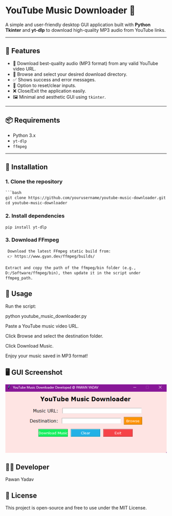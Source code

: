 # YouTube Music Downloader 🎵

A simple and user-friendly desktop GUI application built with **Python Tkinter** and **yt-dlp** to download high-quality MP3 audio from YouTube links.

---

## 🚀 Features

- 🎯 Download best-quality audio (MP3 format) from any valid YouTube video URL.
- 📁 Browse and select your desired download directory.
- ✅ Shows success and error messages.
- 🔁 Option to reset/clear inputs.
- ❌ Close/Exit the application easily.
- 🖼️ Minimal and aesthetic GUI using `tkinter`.

---

## 📦 Requirements

- Python 3.x  
- `yt-dlp`  
- `ffmpeg`  

---

## 🔧 Installation

### 1. Clone the repository
    ```bash
    git clone https://github.com/yourusername/youtube-music-downloader.git
    cd youtube-music-downloader

### 2. Install dependencies

    pip install yt-dlp

### 3. Download FFmpeg
     Download the latest FFmpeg static build from:
     👉 https://www.gyan.dev/ffmpeg/builds/

    Extract and copy the path of the ffmpeg/bin folder (e.g., D:/Software/ffmpeg/bin), then update it in the script under ffmpeg_path.

## 🧠 Usage
Run the script:

python youtube_music_downloader.py

Paste a YouTube music video URL.

Click Browse and select the destination folder.

Click Download Music.

Enjoy your music saved in MP3 format!

## 🖥️ GUI Screenshot
![GUI Calendar Screenshot](screenshot.png)

## 🧑‍💻 Developer

Pawan Yadav


## 📜 License


This project is open-source and free to use under the MIT License.
